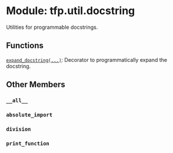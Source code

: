 <div itemscope itemtype="http://developers.google.com/ReferenceObject">
<meta itemprop="name" content="tfp.util.docstring" />
<meta itemprop="path" content="Stable" />
<meta itemprop="property" content="__all__"/>
<meta itemprop="property" content="absolute_import"/>
<meta itemprop="property" content="division"/>
<meta itemprop="property" content="print_function"/>
</div>

# Module: tfp.util.docstring

Utilities for programmable docstrings.

## Functions

[`expand_docstring(...)`](../../tfp/util/docstring/expand_docstring.md): Decorator to programmatically expand the docstring.

## Other Members

<h3 id="__all__"><code>__all__</code></h3>

<h3 id="absolute_import"><code>absolute_import</code></h3>

<h3 id="division"><code>division</code></h3>

<h3 id="print_function"><code>print_function</code></h3>

